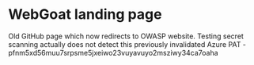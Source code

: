 # WebGoat landing page

Old GitHub page which now redirects to OWASP website.
Testing secret scanning actually does not detect this previously invalidated Azure PAT - pfnm5xd56muu7srpsme5jxeiwo23vuyavuyo2msziwy34ca7oaha
